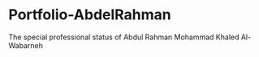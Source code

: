 # Portfolio-AbdelRahman
The special professional status of Abdul Rahman Mohammad Khaled Al-Wabarneh
